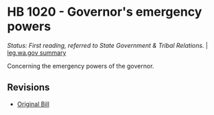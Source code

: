 # HB 1020 - Governor's emergency powers
*Status: First reading, referred to State Government & Tribal Relations.* | [leg.wa.gov summary](https://app.leg.wa.gov/billsummary?BillNumber=1020&Year=2021)

Concerning the emergency powers of the governor.

## Revisions
* [Original Bill](1/)